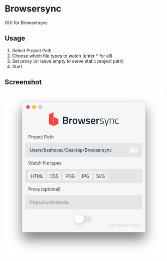 # Browsersync

GUI for Browsersync

## Usage

1. Select Project Path
2. Choose which file types to watch (enter * for all)
3. Set proxy (or leave empty to serve static project path)
4. Start

## Screenshot

![Screenshot](https://raw.githubusercontent.com/bsehovac/Browsersync/master/screenshot.png?v=4)